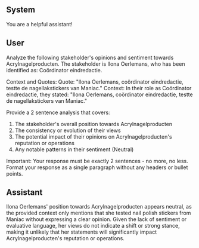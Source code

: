 ## System

You are a helpful assistant!

## User


Analyze the following stakeholder's opinions and sentiment towards Acrylnagelproducten. The stakeholder is Ilona Oerlemans, who has been identified as: Coördinator eindredactie.

Context and Quotes:
Quote: "Ilona Oerlemans, coördinator eindredactie, testte de nagellakstickers van Maniac."
Context: In their role as Coördinator eindredactie, they stated: "Ilona Oerlemans, coördinator eindredactie, testte de nagellakstickers van Maniac."

Provide a 2 sentence analysis that covers:
1. The stakeholder's overall position towards Acrylnagelproducten
2. The consistency or evolution of their views
3. The potential impact of their opinions on Acrylnagelproducten's reputation or operations
4. Any notable patterns in their sentiment (Neutral)

Important: Your response must be exactly 2 sentences - no more, no less.
Format your response as a single paragraph without any headers or bullet points.


## Assistant

Ilona Oerlemans' position towards Acrylnagelproducten appears neutral, as the provided context only mentions that she tested nail polish stickers from Maniac without expressing a clear opinion. Given the lack of sentiment or evaluative language, her views do not indicate a shift or strong stance, making it unlikely that her statements will significantly impact Acrylnagelproducten's reputation or operations.

